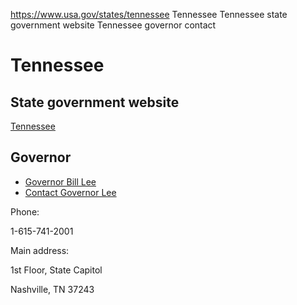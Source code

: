 

https://www.usa.gov/states/tennessee
Tennessee
Tennessee state government website
Tennessee governor contact

Tennessee
=========

State government website
------------------------

[Tennessee](https://www.tn.gov/)

Governor
--------

* [Governor Bill Lee](https://www.tn.gov/governor.html)
* [Contact Governor Lee](https://www.tn.gov/governor/contact-us.html)

Phone:

1-615-741-2001

Main address:

1st Floor, State Capitol

Nashville, TN 37243
